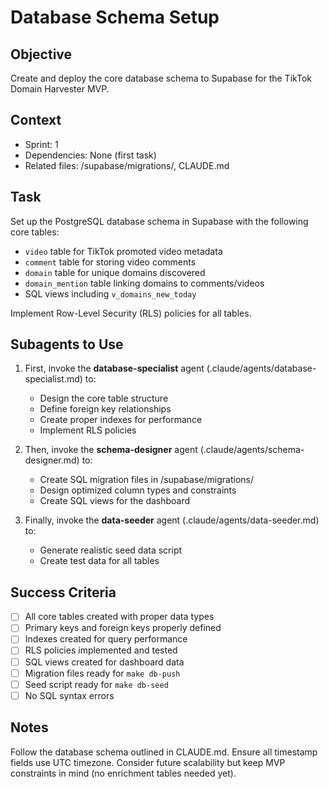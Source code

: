 # Database Schema Setup

## Objective

Create and deploy the core database schema to Supabase for the TikTok Domain Harvester MVP.

## Context

- Sprint: 1
- Dependencies: None (first task)
- Related files: /supabase/migrations/, CLAUDE.md

## Task

Set up the PostgreSQL database schema in Supabase with the following core tables:

- `video` table for TikTok promoted video metadata
- `comment` table for storing video comments
- `domain` table for unique domains discovered
- `domain_mention` table linking domains to comments/videos
- SQL views including `v_domains_new_today`

Implement Row-Level Security (RLS) policies for all tables.

## Subagents to Use

1. First, invoke the **database-specialist** agent (.claude/agents/database-specialist.md) to:
   - Design the core table structure
   - Define foreign key relationships
   - Create proper indexes for performance
   - Implement RLS policies

2. Then, invoke the **schema-designer** agent (.claude/agents/schema-designer.md) to:
   - Create SQL migration files in /supabase/migrations/
   - Design optimized column types and constraints
   - Create SQL views for the dashboard

3. Finally, invoke the **data-seeder** agent (.claude/agents/data-seeder.md) to:
   - Generate realistic seed data script
   - Create test data for all tables

## Success Criteria

- [ ] All core tables created with proper data types
- [ ] Primary keys and foreign keys properly defined
- [ ] Indexes created for query performance
- [ ] RLS policies implemented and tested
- [ ] SQL views created for dashboard data
- [ ] Migration files ready for `make db-push`
- [ ] Seed script ready for `make db-seed`
- [ ] No SQL syntax errors

## Notes

Follow the database schema outlined in CLAUDE.md. Ensure all timestamp fields use UTC timezone. Consider future scalability but keep MVP constraints in mind (no enrichment tables needed yet).

